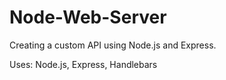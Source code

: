 # Node-Web-Server
Creating a custom API using Node.js and Express.

Uses: Node.js, Express, Handlebars
